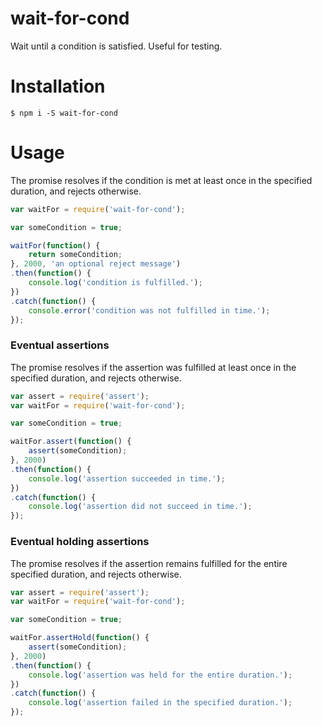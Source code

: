 # wait-for-cond
Wait until a condition is satisfied. Useful for testing.

# Installation
```shell
$ npm i -S wait-for-cond
```

# Usage
The promise resolves if the condition is met at least once in the specified duration, and rejects otherwise.
```javascript
var waitFor = require('wait-for-cond');

var someCondition = true;

waitFor(function() {
    return someCondition;
}, 2000, 'an optional reject message')
.then(function() {
    console.log('condition is fulfilled.');
})
.catch(function() {
    console.error('condition was not fulfilled in time.');
});
```

### Eventual assertions
The promise resolves if the assertion was fulfilled at least once in the specified duration, and rejects otherwise.

```javascript
var assert = require('assert');
var waitFor = require('wait-for-cond');

var someCondition = true;

waitFor.assert(function() {
    assert(someCondition);
}, 2000)
.then(function() {
    console.log('assertion succeeded in time.');
})
.catch(function() {
    console.log('assertion did not succeed in time.');
});
```

### Eventual holding assertions 
The promise resolves if the assertion remains fulfilled for the entire specified duration, and rejects otherwise.

```javascript
var assert = require('assert');
var waitFor = require('wait-for-cond');

var someCondition = true;

waitFor.assertHold(function() {
    assert(someCondition);
}, 2000)
.then(function() {
    console.log('assertion was held for the entire duration.');
})
.catch(function() {
    console.log('assertion failed in the specified duration.');
});
```
